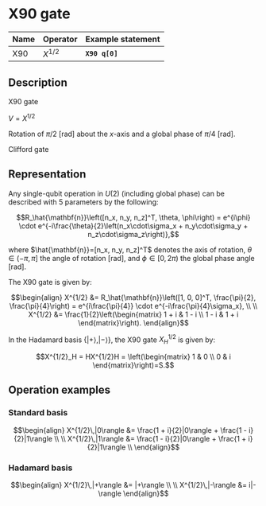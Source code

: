# X90 gate

| Name | Operator  | Example statement |
|------|-----------|-------------------|
| X90  | $X^{1/2}$ | **`X90 q[0]`**    |

## Description

X90 gate

$V = X^{1/2}$

Rotation of $\pi/2$ [rad] about the _x_-axis and a global phase of $\pi/4$ [rad].

Clifford gate

## Representation

Any single-qubit operation in $U(2)$ (including global phase) can be described with 5 parameters by the following:

$$R_\hat{\mathbf{n}}\left([n_x, n_y, n_z]^T, \theta, \phi\right) = e^{i\phi} \cdot e^{-i\frac{\theta}{2}\left(n_x\cdot\sigma_x + n_y\cdot\sigma_y + n_z\cdot\sigma_z\right)},$$

where $\hat{\mathbf{n}}=[n_x, n_y, n_z]^T$ denotes the axis of rotation, $\theta\in(-\pi, \pi]$ the angle of rotation [rad], and $\phi\in[0,2\pi)$ the global phase angle [rad].

The X90 gate is given by:

$$\begin{align}
X^{1/2} &= R_\hat{\mathbf{n}}\left([1, 0, 0]^T, \frac{\pi}{2}, \frac{\pi}{4}\right) = e^{i\frac{\pi}{4}} \cdot e^{-i\frac{\pi}{4}\sigma_x}, \\
\\
X^{1/2} &= \frac{1}{2}\left(\begin{matrix}
1 + i & 1 - i \\
1 - i & 1 + i 
\end{matrix}\right).
\end{align}$$

In the Hadamard basis $\{|+\rangle, |-\rangle\}$, the X90 gate $X^{1/2}_H$ is given by:

$$X^{1/2}_H = HX^{1/2}H = \left(\begin{matrix}
1 & 0 \\
0 & i 
\end{matrix}\right)=S.$$

## Operation examples

### Standard basis

$$\begin{align}
X^{1/2}\,|0\rangle &= \frac{1 + i}{2}|0\rangle + \frac{1 - i}{2}|1\rangle \\
\\
X^{1/2}\,|1\rangle &= \frac{1 - i}{2}|0\rangle + \frac{1 + i}{2}|1\rangle \\
\end{align}$$

### Hadamard basis

$$\begin{align}
X^{1/2}\,|+\rangle &= |+\rangle \\
\\
X^{1/2}\,|-\rangle &= i|-\rangle 
\end{align}$$
